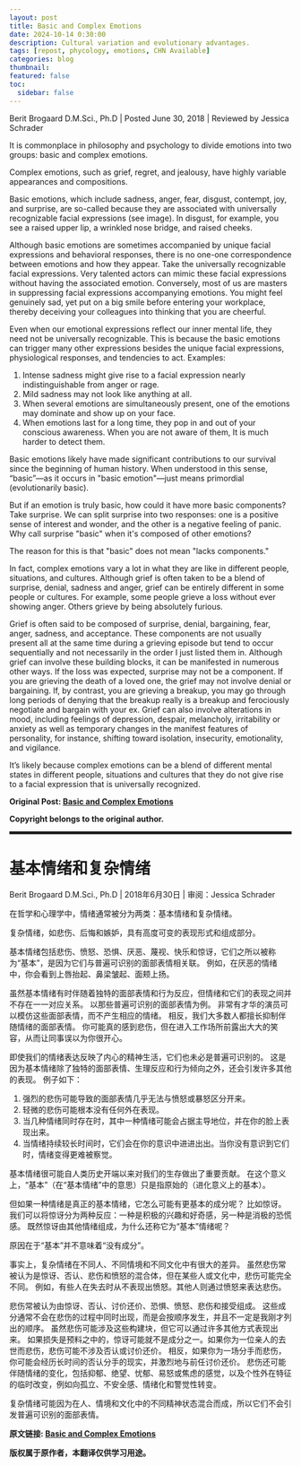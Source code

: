 ```yaml
---
layout: post
title: Basic and Complex Emotions
date: 2024-10-14 0:30:00
description: Cultural variation and evolutionary advantages.
tags: [repost, phycology, emotions, CHN Available]
categories: blog
thumbnail:
featured: false
toc:
  sidebar: false
---
```

Berit Brogaard D.M.Sci., Ph.D \| Posted June 30, 2018 \| Reviewed by Jessica Schrader

It is commonplace in philosophy and psychology to divide emotions into two groups: basic and complex emotions.

Complex emotions, such as grief, regret, and jealousy, have highly variable appearances and compositions.

Basic emotions, which include sadness, anger, fear, disgust, contempt, joy, and surprise, are so-called because they are associated with universally recognizable facial expressions (see image).
In disgust, for example, you see a raised upper lip, a wrinkled nose bridge, and raised cheeks.

Although basic emotions are sometimes accompanied by unique facial expressions and behavioral responses, there is no one-one correspondence between emotions and how they appear.
Take the universally recognizable facial expressions.
Very talented actors can mimic these facial expressions without having the associated emotion.
Conversely, most of us are masters in suppressing facial expressions accompanying emotions.
You might feel genuinely sad, yet put on a big smile before entering your workplace, thereby deceiving your colleagues into thinking that you are cheerful.

Even when our emotional expressions reflect our inner mental life, they need not be universally recognizable.
This is because the basic emotions can trigger many other expressions besides the unique facial expressions, physiological responses, and tendencies to act.
Examples:

1. Intense sadness might give rise to a facial expression nearly indistinguishable from anger or rage.
2. Mild sadness may not look like anything at all.
3. When several emotions are simultaneously present, one of the emotions may dominate and show up on your face.
4. When emotions last for a long time, they pop in and out of your conscious awareness. When you are not aware of them, It is much harder to detect them.

Basic emotions likely have made significant contributions to our survival since the beginning of human history.
When understood in this sense, “basic”—as it occurs in "basic emotion"—just means primordial (evolutionarily basic).

But if an emotion is truly basic, how could it have more basic components?
Take surprise.
We can split surprise into two responses: one is a positive sense of interest and wonder, and the other is a negative feeling of panic.
Why call surprise "basic" when it's composed of other emotions?

The reason for this is that "basic" does not mean "lacks components."

In fact, complex emotions vary a lot in what they are like in different people, situations, and cultures.
Although grief is often taken to be a blend of surprise, denial, sadness and anger, grief can be entirely different in some people or cultures.
For example, some people grieve a loss without ever showing anger. Others grieve by being absolutely furious.

Grief is often said to be composed of surprise, denial, bargaining, fear, anger, sadness, and acceptance.
These components are not usually present all at the same time during a grieving episode but tend to occur sequentially and not necessarily in the order I just listed them in.
Although grief can involve these building blocks, it can be manifested in numerous other ways.
If the loss was expected, surprise may not be a component. If you are grieving the death of a loved one, the grief may not involve denial or bargaining.
If, by contrast, you are grieving a breakup, you may go through long periods of denying that the breakup really is a breakup and ferociously negotiate and bargain with your ex.
Grief can also involve alterations in mood, including feelings of depression, despair, melancholy, irritability or anxiety as well as temporary changes in the manifest features of personality, for instance, shifting toward isolation, insecurity, emotionality, and vigilance.

It’s likely because complex emotions can be a blend of different mental states in different people, situations and cultures that they do not give rise to a facial expression that is universally recognized.

**Original Post: [Basic and Complex Emotions](https://www.psychologytoday.com/us/blog/the-superhuman-mind/201807/basic-and-complex-emotions)**

**Copyright belongs to the original author.**

<hr style="border: 2px solid;">

# 基本情绪和复杂情绪

Berit Brogaard D.M.Sci., Ph.D \| 2018年6月30日 \| 审阅：Jessica Schrader

在哲学和心理学中，情绪通常被分为两类：基本情绪和复杂情绪。

复杂情绪，如悲伤、后悔和嫉妒，具有高度可变的表现形式和组成部分。

基本情绪包括悲伤、愤怒、恐惧、厌恶、蔑视、快乐和惊讶，它们之所以被称为“基本”，是因为它们与普遍可识别的面部表情相关联。
例如，在厌恶的情绪中，你会看到上唇抬起、鼻梁皱起、面颊上扬。

虽然基本情绪有时伴随着独特的面部表情和行为反应，但情绪和它们的表现之间并不存在一一对应关系。
以那些普遍可识别的面部表情为例。
非常有才华的演员可以模仿这些面部表情，而不产生相应的情绪。
相反，我们大多数人都擅长抑制伴随情绪的面部表情。
你可能真的感到悲伤，但在进入工作场所前露出大大的笑容，从而让同事误以为你很开心。

即使我们的情绪表达反映了内心的精神生活，它们也未必是普遍可识别的。
这是因为基本情绪除了独特的面部表情、生理反应和行为倾向之外，还会引发许多其他的表现。
例子如下：

1. 强烈的悲伤可能导致的面部表情几乎无法与愤怒或暴怒区分开来。
2. 轻微的悲伤可能根本没有任何外在表现。
3. 当几种情绪同时存在时，其中一种情绪可能会占据主导地位，并在你的脸上表现出来。
4. 当情绪持续较长时间时，它们会在你的意识中进进出出。当你没有意识到它们时，情绪变得更难被察觉。

基本情绪很可能自人类历史开端以来对我们的生存做出了重要贡献。
在这个意义上，“基本”（在“基本情绪”中的意思）只是指原始的（进化意义上的基本）。

但如果一种情绪是真正的基本情绪，它怎么可能有更基本的成分呢？
比如惊讶。
我们可以将惊讶分为两种反应：一种是积极的兴趣和好奇感，另一种是消极的恐慌感。
既然惊讶由其他情绪组成，为什么还称它为“基本”情绪呢？

原因在于“基本”并不意味着“没有成分”。

事实上，复杂情绪在不同人、不同情境和不同文化中有很大的差异。
虽然悲伤常被认为是惊讶、否认、悲伤和愤怒的混合体，但在某些人或文化中，悲伤可能完全不同。
例如，有些人在失去时从不表现出愤怒。其他人则通过愤怒来表达悲伤。

悲伤常被认为由惊讶、否认、讨价还价、恐惧、愤怒、悲伤和接受组成。
这些成分通常不会在悲伤的过程中同时出现，而是会按顺序发生，并且不一定是我刚才列出的顺序。
虽然悲伤可能涉及这些构建块，但它可以通过许多其他方式表现出来。
如果损失是预料之中的，惊讶可能就不是成分之一。如果你为一位亲人的去世而悲伤，悲伤可能不涉及否认或讨价还价。
相反，如果你为一场分手而悲伤，你可能会经历长时间的否认分手的现实，并激烈地与前任讨价还价。
悲伤还可能伴随情绪的变化，包括抑郁、绝望、忧郁、易怒或焦虑的感觉，以及个性外在特征的临时改变，例如向孤立、不安全感、情绪化和警觉性转变。

复杂情绪可能因为在人、情境和文化中的不同精神状态混合而成，所以它们不会引发普遍可识别的面部表情。

**原文链接: [Basic and Complex Emotions](https://www.psychologytoday.com/us/blog/the-superhuman-mind/201807/basic-and-complex-emotions)**

**版权属于原作者，本翻译仅供学习用途。**
